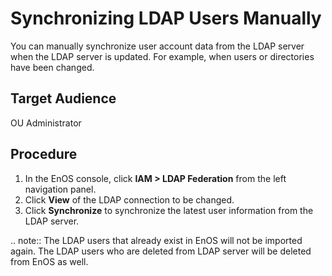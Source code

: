# Synchronizing LDAP Users Manually

You can manually synchronize user account data from the LDAP server when the LDAP server is updated. For example, when users or directories have been changed.

## Target Audience
   OU Administrator

## Procedure

1. In the EnOS console, click **IAM > LDAP Federation** from the left navigation panel.  
2. Click **View** of the LDAP connection to be changed.
3. Click **Synchronize** to synchronize the latest user information from the LDAP server.

.. note:: The LDAP users that already exist in EnOS will not be imported again. The LDAP users who are deleted from LDAP server will be deleted from EnOS as well.
